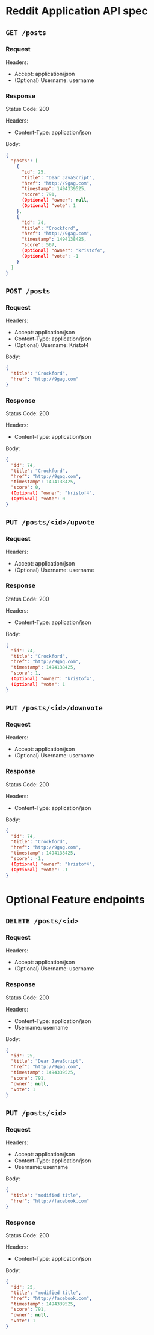 # Reddit Application API spec


## `GET /posts`

### Request
Headers:
 - Accept: application/json
 - (Optional) Username: username

### Response
Status Code: 200

Headers:
 - Content-Type: application/json

Body:
```json
{
  "posts": [
    {
      "id": 25,
      "title": "Dear JavaScript",
      "href": "http://9gag.com",
      "timestamp": 1494339525,
      "score": 791,
      (Optional) "owner": null,
      (Optional) "vote": 1
    },
    {
      "id": 74,
      "title": "Crockford",
      "href": "http://9gag.com",
      "timestamp": 1494138425,
      "score": 567,
      (Optional) "owner": "kristof4",
      (Optional) "vote": -1
    }
  ]
}
```

## `POST /posts`

### Request
Headers:
 - Accept: application/json
 - Content-Type: application/json
 - (Optional) Username: Kristof4

Body:
```json
{
  "title": "Crockford",
  "href": "http://9gag.com"
}
```

### Response
Status Code: 200

Headers:
 - Content-Type: application/json

Body:
```json
{
  "id": 74,
  "title": "Crockford",
  "href": "http://9gag.com",
  "timestamp": 1494138425,
  "score": 0,
  (Optional) "owner": "kristof4",
  (Optional) "vote": 0
}
```

## `PUT /posts/<id>/upvote`

### Request
Headers:
 - Accept: application/json
 - (Optional) Username: username

### Response
Status Code: 200

Headers:
 - Content-Type: application/json

Body:
```json
{
  "id": 74,
  "title": "Crockford",
  "href": "http://9gag.com",
  "timestamp": 1494138425,
  "score": 1,
  (Optional) "owner": "kristof4",
  (Optional) "vote": 1
}
```

## `PUT /posts/<id>/downvote`

### Request
Headers:
 - Accept: application/json
 - (Optional) Username: username

### Response
Status Code: 200

Headers:
 - Content-Type: application/json

Body:
```json
{
  "id": 74,
  "title": "Crockford",
  "href": "http://9gag.com",
  "timestamp": 1494138425,
  "score": -1,
  (Optional) "owner": "kristof4",
  (Optional) "vote": -1
}
```
# Optional Feature endpoints

## `DELETE /posts/<id>`

### Request
Headers:
 - Accept: application/json
 - (Optional) Username: username

### Response
Status Code: 200

Headers:
 - Content-Type: application/json
 - Username: username

Body:
```json
{
  "id": 25,
  "title": "Dear JavaScript",
  "href": "http://9gag.com",
  "timestamp": 1494339525,
  "score": 791,
  "owner": null,
  "vote": 1
}
```

## `PUT /posts/<id>`

### Request
Headers:
 - Accept: application/json
 - Content-Type: application/json
 - Username: username

Body:
```json
{
  "title": "modified title",
  "href": "http://facebook.com"
}
```

### Response
Status Code: 200

Headers:
 - Content-Type: application/json

Body:
```json
{
  "id": 25,
  "title": "modified title",
  "href": "http://facebook.com",
  "timestamp": 1494339525,
  "score": 791,
  "owner": null,
  "vote": 1
}
```
